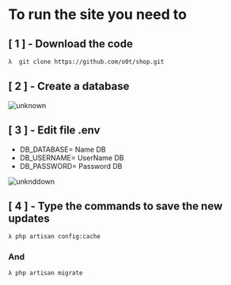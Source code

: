 
# To run the site you need to

##  [ 1 ] - Download the code
```bash
λ  git clone https://github.com/o0t/shop.git
```
##  [ 2 ] - Create a database

![unknown](https://user-images.githubusercontent.com/94997828/178013857-409bbf8d-e956-4b25-9abd-35d44f4c8c2b.png)

## [ 3 ] - Edit file  .env 

- DB_DATABASE= Name DB
- DB_USERNAME= UserName DB 
- DB_PASSWORD= Password DB 

![unknddown](https://user-images.githubusercontent.com/94997828/178014612-f618786b-3070-46b7-8305-dea5465a8656.png)

## [ 4 ] - Type the commands to save the new updates

```bash
λ php artisan config:cache
```
### And

```bash
λ php artisan migrate
```
